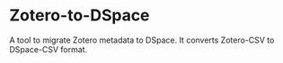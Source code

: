 # Zotero-to-DSpace
A tool to migrate Zotero metadata to DSpace. It converts Zotero-CSV to DSpace-CSV format.
